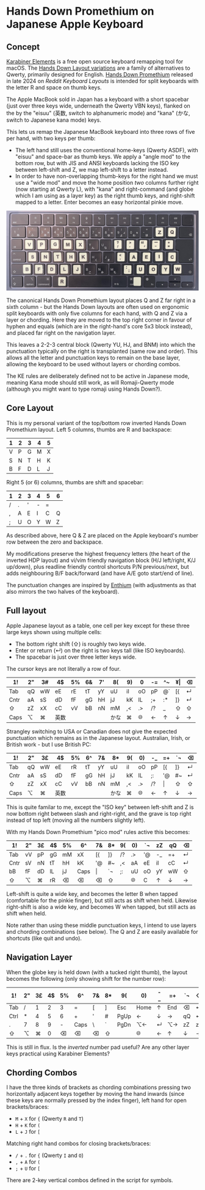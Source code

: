 # Hands Down Promethium on Japanese Apple Keyboard

## Concept

[Karabiner Elements](https://karabiner-elements.pqrs.org/) is a free open
source keyboard remapping tool for macOS. The [Hands Down Layout
variations](https://sites.google.com/alanreiser.com/handsdown) are a
family of alternatives to Qwerty, primarily designed for English.
[Hands Down Promethium](https://www.reddit.com/r/KeyboardLayouts/comments/1g66ivi/hands_down_promethium_snth_meets_hd_silverengram/)
released in late 2024 on *Reddit Keyboard Layouts* is intended for split
keyboards with the letter R and space on thumb keys.

The Apple MacBook sold in Japan has a keyboard with a short spacebar (just
over three keys wide, underneath the Qwerty VBN keys), flanked on the by
the "eisuu" (英数, switch to alphanumeric mode) and "kana" (かな, switch to
Japanese kana mode) keys.

This lets us remap the Japanese MacBook keyboard into three rows of five
per hand, with two keys per thumb:

* The left hand still uses the conventional home-keys (Qwerty ASDF), with
  "eisuu" and space-bar as thumb keys. We apply a "angle mod" to the bottom
  row, but with JIS and ANSI keyboards lacking the ISO key between
  left-shift and Z, we map left-shift to a letter instead.
* In order to have non-overlapping thumb-keys for the right hand we must use
  a "wide mod" and move the home position *two* columns further right (now
  starting at Qwerty L), with "kana" and right-command (and globe which I am
  using as a layer key) as the right thumb keys, and right-shift mapped to a
  letter. Enter becomes an easy horizontal pinkie move.

![Photo of my Japanese MacBook keyboard with 34 stickers added for my 'Pico mod' variant of the inverted Hands Down Promethium layout](hands-down-on-jis-macbook.jpeg)

The canonical Hands Down Promethium layout places Q and Z far right in a
sixth column - but the Hands Down layouts are often used on ergonomic
split keyboards with only five columns for each hand, with Q and Z via
a layer or chording. Here they are moved to the top right corner in favour
of hyphen and equals (which are in the right-hand's core 5x3 block instead),
and placed far right on the navigation layer.

This leaves a 2-2-3 central block (Qwerty YU, HJ, and BNM) into which the
punctuation typically on the right is transplanted (same row and order).
This allows all the letter and punctuation keys to remain on the base
layer, allowing the keyboard to be used without layers or chording combos.

The KE rules are deliberately defined not to be active in Japanese mode,
meaning Kana mode should still work, as will Romaji-Qwerty mode (although
you might want to type romaji using Hands Down?).

## Core Layout

This is my personal variant of the top/bottom row inverted Hands Down
Promethium layout. Left 5 columns, thumbs are R and backspace:

1 | 2 | 3 | 4 | 5
--|---|---|---|--
V | P | G | M | X
S | N | T | H | K
B | F | D | L | J

Right 5 (or 6) columns, thumbs are shift and spacebar:

1 | 2 | 3 | 4 | 5 | 6
--|---|---|---|---|--
/ | . | ' | - | = |
, | A | E | I | C | Q
; | U | O | Y | W | Z

As described above, here Q & Z are placed on the Apple keyboard's number row
between the zero and backspace.

My modifications preserve the highest frequency letters (the heart of the
inverted HDP layout) and vi/vim friendly navigation block (H/J left/right,
K/J up/down), plus readline friendly control shortcuts P/N previous/next,
but adds neighbouring B/F back/forward (and have A/E goto start/end of line).

The punctuation changes are inspired by [Enthium](https://github.com/sunaku/enthium)
(with adjustments as that also mirrors the two halves of the keyboard).

## Full layout

Apple Japanese layout as a table, one cell per key except for these three
large keys shown using multiple cells:

* The bottom right shift (⇧) is roughly two keys wide.
* Enter or return (↵) on the right is two keys tall (like ISO keyboards).
* The spacebar is just over three letter keys wide.

The cursor keys are not literally a row of four.

1!   | 2" | 3# | 4$ | 5% | 6& | 7' | 8( | 9) | 0  | -= | ^~ | ¥\| | ⌫
-----|----|----|----|----|----|----|----|----|----|----|----|-----|--
Tab  | qQ | wW | eE | rE | tT | yY | uU | iI | oO | pP | @` | [{  | ↵
Cntr | aA | sS | dD | fF | gG | hH | jJ | kK | lL | ;+ | :* | ]}  | ↵
⇧    | zZ | xX | cC | vV | bB | nN | mM | ,< | .> | /? | _  | ⇧   | ⇧
Caps | ⌥  | ⌘  | 英数  |  |    |   | かな | ⌘  | 🌐 | ← | ↑ | ↓ | →

Strangley switching to USA or Canadian does not give the expected
punctuation which remains as in the Japanese layout. Australian, Irish,
or British work - but I use British PC:

1!   | 2" | 3£ | 4$ | 5% | 6^ | 7& | 8* | 9( | 0) | -_ | =+  | \`¬ | ⌫
-----|----|----|----|----|----|----|----|----|----|----|-----|-----|--
Tab  | qQ | wW | eE | rR | tT | yY | uU | iI | oO | pP | [{  | ]}  | ↵
Cntr | aA | sS | dD | fF | gG | hH | jJ | kK | lL | ;: | '@  | #~  | ↵
⇧    | zZ | xX | cC | vV | bB | nN | mM | ,< | .> | /? | \\| | ⇧   | ⇧
Caps | ⌥  | ⌘  | 英数  |  |    |   | かな | ⌘  | 🌐 | ← | ↑ | ↓ | →

This is quite familar to me, except the "ISO key" between left-shift
and Z is now bottom right between slash and right-right, and the grave
is top right instead of top left (moving all the numbers slightly left).

With my Hands Down Promethium "pico mod" rules active this becomes:

1!   | 2" | 3£ | 4$ | 5% | 6^   | 7&  | 8* | 9( | 0) | `¬ | zZ | qQ | ⌫
-----|----|----|----|----|------|-----|----|----|----|----|----|----|--
Tab  | vV | pP | gG | mM | xX   | [{  | ]} | /? | .> | '@ | -_ | =+ | ↵
Cntr | sV | nN | tT | hH | kK   | '@  | #~ | ,< | aA | eE | iI | cC | ↵
bB   | fF | dD | lL | jJ | Caps | \\| | `¬ | ;: | uU | oO | yY | wW | ⇧
⇧    | ⌥  | ⌘  | rR | ⌫  | ⌫    | ⌫   | ⇧  |    | 🌐 | C | ↑ | ↓ | →

Left-shift is quite a wide key, and becomes the letter B when tapped
(comfortable for the pinkie finger), but still acts as shift when held.
Likewise right-shift is also a wide key, and becomes W when tapped, but
still acts as shift when held.

Note rather than using these middle punctuation keys, I intend to use
layers and chording combinations (see below).
The Q and Z are easily available for shortcuts (like quit and undo).

## Navigation Layer

When the globe key is held down (with a tucked right thumb), the layout
becomes the following (only showing shift for the number row):

1!   | 2" | 3£ | 4$ | 5% | 6^   | 7& | 8* | 9( | 0) | -_ | =+  | \`¬ | ⌫
-----|----|----|----|----|------|----|----|----|----|----|-----|-----|--
Tab  | /  | 1  | 2  | 3  | =    | [  | ]  | Esc | Home | ↑ | End | ⌫  | ↵
Ctrl | *  | 4  | 5  | 6  | +    | '  | #  | PgUp | ← | ↓ | → | qQ  | ↵
.    | 7  | 8  | 9  | -  | Caps | \\ | \` | PgDn | ⌥← | ↵ | ⌥→ | zZ | zZ
⇧    | ⌥  | ⌘  | 0  | ⌫  | ⌫    | ⌫  | ⇧  |   | 🌐 | ← | ↑ | ↓ | →

This is still in flux. Is the *inverted* number pad useful?
Are any other layer keys practical using Karabiner Elements?

## Chording Combos

I have the three kinds of brackets as chording combinations pressing
two horizontally adjacent keys together by moving the hand inwards
(since these keys are normally pressed by the index finger), left hand
for open brackets/braces:

* `M` + `X` for `{` (Qwerty `R` and `T`)
* `H` + `K` for `(`
* `L` + `J` for `[`

Matching right hand combos for closing brackets/braces:

* `/` + `.` for `{` (Qwerty `I` and `O`)
* `,` + `A` for `(`
* `;` + `U` for `[`

There are 2-key vertical combos defined in the script for symbols.
